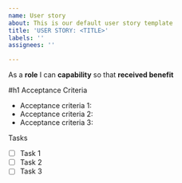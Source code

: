 ```yaml
---
name: User story
about: This is our default user story template
title: 'USER STORY: <TITLE>'
labels: ''
assignees: ''

---
```


As a **role** I can **capability** so that **received benefit**

#h1 Acceptance Criteria

- Acceptance criteria 1:
- Acceptance criteria 2:
- Acceptance criteria 3:

Tasks 

- [  ] Task 1
- [  ] Task 2
- [  ] Task 3
